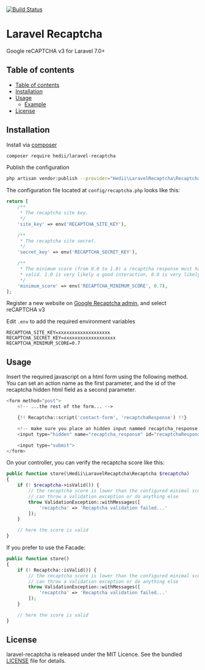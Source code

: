 [![Build Status](https://travis-ci.org/hedii/laravel-recaptcha.svg?branch=master)](https://travis-ci.org/hedii/laravel-recaptcha)

# Laravel Recaptcha

Google reCAPTCHA v3 for Laravel 7.0+

## Table of contents

- [Table of contents](#table-of-contents)
- [Installation](#installation)
- [Usage](#usage)
  - [Example](#example)
- [License](#license)

## Installation

Install via [composer](https://getcomposer.org/doc/00-intro.md)

```sh
composer require hedii/laravel-recaptcha
```

Publish the configuration

```sh
php artisan vendor:publish --provider="Hedii\LaravelRecaptcha\RecaptchaServiceProvider"
```

The configuration file located at `config/recaptcha.php` looks like this:

```php
return [
    /**
     * The recaptcha site key.
     */
    'site_key' => env('RECAPTCHA_SITE_KEY'),

    /**
     * The recaptcha site secret.
     */
    'secret_key' => env('RECAPTCHA_SECRET_KEY'),

    /**
     * The minimum score (from 0.0 to 1.0) a recaptcha response must have to be
     * valid. 1.0 is very likely a good interaction, 0.0 is very likely a bot.
     */
    'minimum_score' => env('RECAPTCHA_MINIMUM_SCORE', 0.7),
];
```

Register a new website on [Google Recaptcha admin](https://www.google.com/recaptcha/admin/create), and select reCAPTCHA v3

Edit `.env` to add the required environment variables

```
RECAPTCHA_SITE_KEY=xxxxxxxxxxxxxxxxxxx
RECAPTCHA_SECRET_KEY=xxxxxxxxxxxxxxxxxxx
RECAPTCHA_MINIMUM_SCORE=0.7
```

## Usage

Insert the required javascript on a html form using the following method. You can set an action name as the first parameter, and the id of the recaptcha hidden html field as a second parameter.

```php
<form method="post">
    <!-- ...the rest of the form... -->

    {!! Recaptcha::script('contact-form', 'recaptchaResponse') !!}

    <!-- make sure you place an hidden input nammed recaptcha_response  -->
    <input type="hidden" name="recaptcha_response" id="recaptchaResponse">

    <input type="submit">
</form>
```

On your controller, you can verify the recaptcha score like this:

```php
public function store(\Hedii\LaravelRecaptcha\Recaptcha $recaptcha)
{
    if (! $recaptcha->isValid()) {
        // the recaptcha score is lower than the configured minimal score, you
        // can throw a validation exception or do anything else 
        throw ValidationException::withMessages([
            'recaptcha' => 'Recaptcha validation failed...'
        ]);
    }

    // here the score is valid
}
```

If you prefer to use the Facade:

```php
public function store()
{
    if (! Recaptcha::isValid()) {
        // the recaptcha score is lower than the configured minimal score, you
        // can throw a validation exception or do anything else 
        throw ValidationException::withMessages([
            'recaptcha' => 'Recaptcha validation failed...'
        ]);
    }

    // here the score is valid
}
```

## License

laravel-recaptcha is released under the MIT Licence. See the bundled [LICENSE](https://github.com/hedii/laravel-recaptcha/blob/master/LICENSE.md) file for details.
